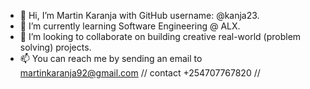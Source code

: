 - 👋 Hi, I’m Martin Karanja with GitHub username: @kanja23.
- 🌱 I’m currently learning Software Engineering @ ALX.
- 💞️ I’m looking to collaborate on building creative real-world (problem solving) projects.
- 📫 You can reach me by sending an email to martinkaranja92@gmail.com // contact +254707767820 //
